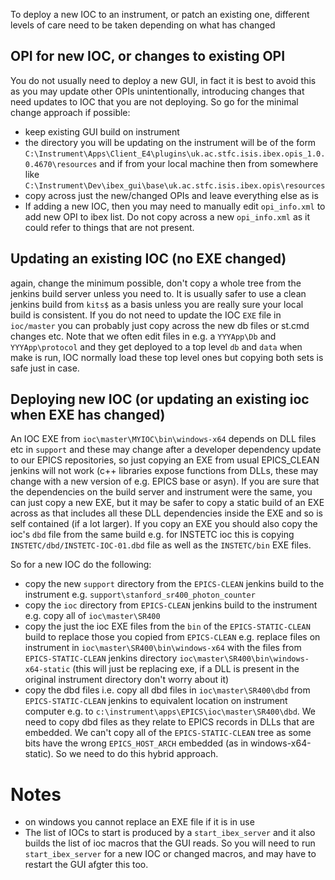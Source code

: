 To deploy a new IOC to an instrument, or patch an existing one, different levels of care need to be taken depending on what has changed

## OPI for new IOC, or changes to existing OPI

You do not usually need to deploy a new GUI, in fact it is best to avoid this as you may update other OPIs unintentionally, introducing changes that need updates to IOC that you are not deploying. So go for the minimal change approach if possible:
- keep existing GUI build on instrument
- the directory you will be updating on the instrument will be of the form `C:\Instrument\Apps\Client_E4\plugins\uk.ac.stfc.isis.ibex.opis_1.0.0.4670\resources` and if from your local machine then from somewhere like `C:\Instrument\Dev\ibex_gui\base\uk.ac.stfc.isis.ibex.opis\resources`
- copy across just the new/changed OPIs and leave everything else as is
- If adding a new IOC, then you may need to manually edit `opi_info.xml` to add new OPI to ibex list. Do not copy across a new `opi_info.xml` as it could refer to things that are not present.   

## Updating an existing IOC (no EXE changed)

again, change the minimum possible, don't copy a whole tree from the jenkins build server unless you need to. It is usually safer to use a clean jenkins build from `kits$` as a basis unless you are really sure your local build is consistent. If you do not need to update the IOC `EXE` file in `ioc/master` you can probably just copy across the new db files or st.cmd changes etc. Note that we often edit files in e.g. a `YYYApp\Db` and `YYYApp\protocol` and they get deployed to a top level `db` and `data` when make is run, IOC normally load these top level ones but copying both sets is safe just in case.

##  Deploying new IOC (or updating an existing ioc when EXE has changed)

An IOC EXE from `ioc\master\MYIOC\bin\windows-x64` depends on DLL files etc in `support` and these may change after a developer dependency update to our EPICS repositories, so just copying an EXE from usual EPICS_CLEAN jenkins will not work (c++ libraries expose functions from DLLs, these may change with a new version of e.g. EPICS base or asyn). If you are sure that the dependencies on the build server and instrument were the same, you can just copy a new EXE, but it may be safer to copy a static build of an EXE across as that includes all these DLL dependencies inside the EXE and so is self contained (if a lot larger). If you copy an EXE you should also copy the ioc's `dbd` file from the same build e.g. for INSTETC ioc this is copying `INSTETC/dbd/INSTETC-IOC-01.dbd` file as well as the `INSTETC/bin` EXE files.

So for a new IOC do the following:

* copy the new `support` directory from the `EPICS-CLEAN` jenkins build to the instrument e.g. `support\stanford_sr400_photon_counter`
* copy the `ioc` directory from `EPICS-CLEAN` jenkins build to the instrument e.g. copy all of `ioc\master\SR400`
* copy the just the ioc EXE files from the `bin` of the `EPICS-STATIC-CLEAN` build to replace those you copied from `EPICS-CLEAN` e.g. replace files on instrument in `ioc\master\SR400\bin\windows-x64` with the files from `EPICS-STATIC-CLEAN` jenkins directory `ioc\master\SR400\bin\windows-x64-static` (this will just be replacing exe, if a DLL is present in the original instrument directory don't worry about it)
* copy the dbd files i.e. copy all dbd files in `ioc\master\SR400\dbd` from `EPICS-STATIC-CLEAN` jenkins to equivalent location on instrument computer e.g. to `c:\instrument\apps\EPICS\ioc\master\SR400\dbd`. We need to copy dbd files as they relate to EPICS records in DLLs that are embedded. We can't copy all of the `EPICS-STATIC-CLEAN` tree as some bits have the wrong `EPICS_HOST_ARCH` embedded (as in windows-x64-static). So we need to do this hybrid approach.

# Notes

* on windows you cannot replace an EXE file if it is in use
* The list of IOCs to start is produced by a `start_ibex_server` and it also builds the list of ioc macros that the GUI reads. So you will need to run `start_ibex_server` for a new IOC or changed macros, and may have to restart the GUI afgter this too.